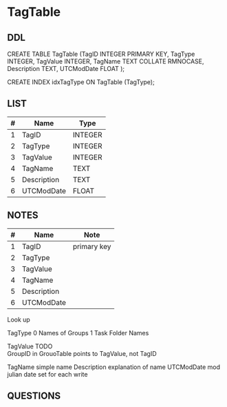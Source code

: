 # TagTable

## DDL

CREATE TABLE TagTable (TagID INTEGER PRIMARY KEY, TagType INTEGER, TagValue INTEGER, TagName TEXT COLLATE RMNOCASE, Description TEXT, UTCModDate FLOAT );

CREATE INDEX idxTagType ON TagTable (TagType);



## LIST

| #     | Name          | Type      |
|-------|---------------|-----------|
1		|TagID			| INTEGER
2		|TagType		| INTEGER
3		|TagValue		| INTEGER
4		|TagName		| TEXT
5		|Description	| TEXT
6		|UTCModDate		| FLOAT


## NOTES

| #     | Name          | Note      |
|-------|---------------|-----------|
1		|TagID			| primary key
2		|TagType		| 
3		|TagValue		| 
4		|TagName		| 
5		|Description	| 
6		|UTCModDate		| 


Look up

TagType
0	Names of Groups
1	Task Folder Names


TagValue		TODO  
				GroupID in GrouoTable points to TagValue, not TagID


TagName			simple name
Description		explanation of name
UTCModDate		mod julian date set for each write


## QUESTIONS
